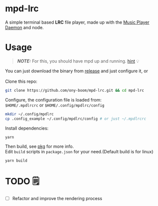 # mpd-lrc

A simple terminal based **LRC** file player, made up with the [Music Player Daemon](https://www.musicpd.org/) and node.


# Usage

> **_NOTE:_** For this, you should have mpd up and running.
> [hint](https://wiki.archlinux.org/title/Music_Player_Daemon) 💡

 You can just download the binary from [release](https://github.com/ony-boom/mpd-lrc/releases) and just configure it, or<br>
 <br>
Clone this repo:
```bash
git clone https://github.com/ony-boom/mpd-lrc.git && cd mpd-lrc
```

Configure, the configuration file is loaded from: <br>
`$HOME/.mpdlrcrc` or `$HOME/.config/mpdlrc/config`

```bash
mkdir ~/.config/mpdlrc
cp .config_example ~/.config/mpdlrc/config # or just ~/.mpdlrcrc
```

Install dependencies:
```bash
yarn
```
Then build, see [pkg](https://www.npmjs.com/package/pkg) for more info. <br>
Edit `build` scripts in `package.json`  for your need.(Default build is for linux)
```bash
yarn build
```

# TODO 🗒️
- [ ] Refactor and improve the rendering process

